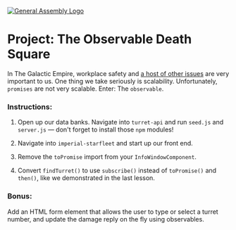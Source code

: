 [![General Assembly Logo](https://camo.githubusercontent.com/1a91b05b8f4d44b5bbfb83abac2b0996d8e26c92/687474703a2f2f692e696d6775722e636f6d2f6b6538555354712e706e67)](https://generalassemb.ly/education/web-development-immersive)

# Project: The **Observable** Death Square

In The Galactic Empire, workplace safety and [a host of other issues](https://twitter.com/DeathStarPR) are very important to us. One thing we take seriously is scalability. Unfortunately, `promises` are not very scalable. Enter: The `observable`.

### Instructions:

1) Open up our data banks. Navigate into `turret-api` and run `seed.js` and `server.js` — don't forget to install those `npm` modules!

2) Navigate into `imperial-starfleet` and start up our front end.

3) Remove the `toPromise` import from your `InfoWindowComponent`.

4) Convert `findTurret()` to use `subscribe()` instead of `toPromise()` and `then()`, like we demonstrated in the last lesson.

### Bonus:

Add an HTML form element that allows the user to type or select a turret number, and update the damage reply on the fly using observables.

